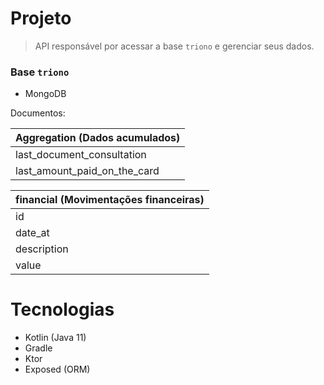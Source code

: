 # Projeto
> API responsável por acessar a base `triono` e gerenciar seus dados.

### Base `triono`
- MongoDB

Documentos:

| Aggregation (Dados acumulados) |
|--------|
| last_document_consultation |
| last_amount_paid_on_the_card |

| financial (Movimentações financeiras) |
|--------|
| id |
| date_at |
| description |
| value |

# Tecnologias
- Kotlin (Java 11)
- Gradle
- Ktor
- Exposed (ORM)